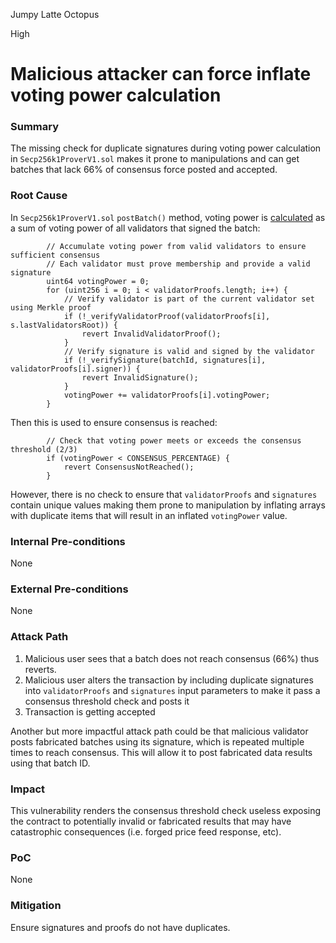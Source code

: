Jumpy Latte Octopus

High

# Malicious attacker can force inflate voting power calculation

### Summary

The missing check for duplicate signatures during voting power calculation in `Secp256k1ProverV1.sol` makes it prone to manipulations and can get batches that lack 66% of consensus force posted and accepted.

### Root Cause

In `Secp256k1ProverV1.sol` `postBatch()` method, voting power is [calculated](https://github.com/sherlock-audit/2024-12-seda-protocol/blob/main/seda-evm-contracts/contracts/provers/Secp256k1ProverV1.sol#L107-L120) as a sum of voting power of all validators that signed the batch:

```solidity
        // Accumulate voting power from valid validators to ensure sufficient consensus
        // Each validator must prove membership and provide a valid signature
        uint64 votingPower = 0;
        for (uint256 i = 0; i < validatorProofs.length; i++) {
            // Verify validator is part of the current validator set using Merkle proof
            if (!_verifyValidatorProof(validatorProofs[i], s.lastValidatorsRoot)) {
                revert InvalidValidatorProof();
            }
            // Verify signature is valid and signed by the validator
            if (!_verifySignature(batchId, signatures[i], validatorProofs[i].signer)) {
                revert InvalidSignature();
            }
            votingPower += validatorProofs[i].votingPower;
        }
```

Then this is used to ensure consensus is reached:

```solidity
        // Check that voting power meets or exceeds the consensus threshold (2/3)
        if (votingPower < CONSENSUS_PERCENTAGE) {
            revert ConsensusNotReached();
        }
```

However, there is no check to ensure that `validatorProofs` and `signatures` contain unique values making them prone to manipulation by inflating arrays with duplicate items that will result in an inflated `votingPower` value.


### Internal Pre-conditions

None

### External Pre-conditions

None

### Attack Path

1. Malicious user sees that a batch does not reach consensus (66%) thus reverts.
2. Malicious user alters the transaction by including duplicate signatures into `validatorProofs` and `signatures` input parameters to make it pass a consensus threshold check and posts it
3. Transaction is getting accepted

Another but more impactful attack path could be that malicious validator posts fabricated batches using its signature, which is repeated multiple times to reach consensus. This will allow it to post fabricated data results using that batch ID.

### Impact

This vulnerability renders the consensus threshold check useless exposing the contract to potentially invalid or fabricated results that may have catastrophic consequences (i.e. forged price feed response, etc).

### PoC

None

### Mitigation

Ensure signatures and proofs do not have duplicates.

